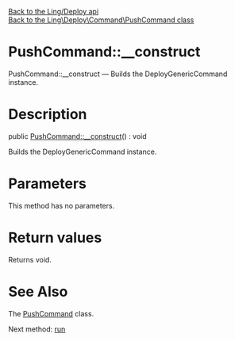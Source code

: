 [Back to the Ling/Deploy api](https://github.com/lingtalfi/Deploy/blob/master/doc/api/Ling/Deploy.md)<br>
[Back to the Ling\Deploy\Command\PushCommand class](https://github.com/lingtalfi/Deploy/blob/master/doc/api/Ling/Deploy/Command/PushCommand.md)


PushCommand::__construct
================



PushCommand::__construct — Builds the DeployGenericCommand instance.




Description
================


public [PushCommand::__construct](https://github.com/lingtalfi/Deploy/blob/master/doc/api/Ling/Deploy/Command/PushCommand/__construct.md)() : void




Builds the DeployGenericCommand instance.




Parameters
================

This method has no parameters.


Return values
================

Returns void.








See Also
================

The [PushCommand](https://github.com/lingtalfi/Deploy/blob/master/doc/api/Ling/Deploy/Command/PushCommand.md) class.

Next method: [run](https://github.com/lingtalfi/Deploy/blob/master/doc/api/Ling/Deploy/Command/PushCommand/run.md)<br>


